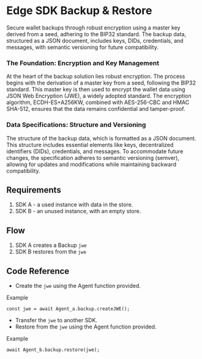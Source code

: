 # Edge SDK Backup & Restore

Secure wallet backups through robust encryption using a master key derived from a seed, adhering to
the BIP32 standard. The backup data, structured as a JSON document, includes keys, DIDs,
credentials, and messages, with semantic versioning for future compatibility.

### The Foundation: Encryption and Key Management

At the heart of the backup solution lies robust encryption. The process begins with the derivation
of a master key from a seed, following the BIP32 standard. This master key is then used to encrypt
the wallet data using JSON Web Encryption (JWE), a widely adopted standard. The encryption
algorithm, ECDH-ES+A256KW, combined with AES-256-CBC and HMAC SHA-512, ensures that the data remains
confidential and tamper-proof.

### Data Specifications: Structure and Versioning

The structure of the backup data, which is formatted as a JSON document. This structure includes
essential elements like keys, decentralized identifiers (DIDs), credentials, and messages. To
accommodate future changes, the specification adheres to semantic versioning (semver), allowing for
updates and modifications while maintaining backward compatibility.


## Requirements
1. SDK A - a used instance with data in the store.
2. SDK B - an unused instance, with an empty store.


## Flow
1. SDK A creates a Backup `jwe`
2. SDK B restores from the `jwe`


## Code Reference
* Create the `jwe` using the Agent function provided.

Example 
```TS
const jwe = await Agent_a.backup.createJWE();
```

* Transfer the `jwe` to another SDK.
* Restore from the `jwe` using the Agent function provided.

Example
```TS
await Agent_b.backup.restore(jwe);
```
